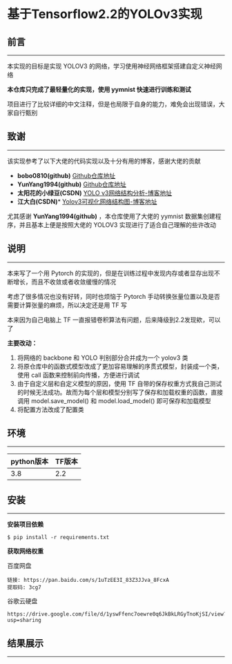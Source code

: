 # 基于Tensorflow2.2的YOLOv3实现

## 前言
--------------------

本实现的目标是实现 YOLOV3 的网络，学习使用神经网络框架搭建自定义神经网络

**本仓库只完成了最轻量化的实现，使用 yymnist 快速进行训练和测试**

项目进行了比较详细的中文注释，但是也局限于自身的能力，难免会出现错误，大家自行甄别

## 致谢
--------------------
该实现参考了以下大佬的代码实现以及十分有用的博客，感谢大佬的贡献

- **bobo0810(github)**  [Github仓库地址](https://github.com/bobo0810/PytorchNetHub/tree/master/Yolov3_pytorch)
- **YunYang1994(github)** [Github仓库地址](https://github.com/yqbgq/TensorFlow2.0-Examples/tree/f99fcef22caa2758b5eefce10ee789384345506d/4-Object_Detection/YOLOV3)
- **太阳花的小绿豆(CSDN)** [YOLO v3网络结构分析-博客地址](https://blog.csdn.net/qq_37541097/article/details/81214953)
- **江大白(CSDN)*** [Yolov3可视化网络结构图-博客地址](https://blog.csdn.net/nan355655600/article/details/106246355/)

尤其感谢 **YunYang1994(github)** ，本仓库使用了大佬的 yymnist 数据集创建程序，并且基本上便是按照大佬的 YOLOV3 实现进行了适合自己理解的些许改动

## 说明
--------------------

本来写了一个用 Pytorch 的实现的，但是在训练过程中发现内存或者显存出现不断增长，而且不收敛或者收敛缓慢的情况

考虑了很多情况也没有好转，同时也烦恼于 Pytorch 手动转换张量位置以及是否需要计算张量的麻烦，所以决定还是用 TF 写

本来因为自己电脑上 TF 一直报错卷积算法有问题，后来降级到2.2发现欸，可以了

**主要改动：**
1. 将网络的 backbone 和 YOLO 判别部分合并成为一个 yolov3 类
2. 将原仓库中的函数式模型改成了更加容易理解的序贯式模型，封装成一个类，使用 call 函数来控制前向传播，方便进行调试
3. 由于自定义层和自定义模型的原因，使用 TF 自带的保存权重方式我自己测试的时候无法成功。故而为每个层和模型分别写了保存和加载权重的函数，直接调用 model.save_model() 和 model.load_model() 即可保存和加载模型
4. 将配置方法改成了配置类

## 环境
--------------------

| python版本  |  TF版本 |
| ----------- | ----------   |
|  3.8  | 2.2   |

## 安装
--------------------
**安装项目依赖**

```
$ pip install -r requirements.txt
```

**获取网络权重**

百度网盘
```angular2html
链接: https://pan.baidu.com/s/1uTzEE3I_83Z3JJva_8FcxA 
提取码: 3cg7
```

谷歌云硬盘
```angular2html
https://drive.google.com/file/d/1yswFfenc7oewre0q6JkBkLRGyTnoKjSI/view?usp=sharing
```

## 结果展示
--------------------



